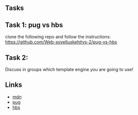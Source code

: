 ## Tasks

## Task 1: pug vs hbs

clone the following repo and follow the instructions:
https://github.com/Web-sovelluskehitys-2/pug-vs-hbs

## Task 2:

Discuss in groups which template engine you are going to use!

## Links

- [mdn](https://developer.mozilla.org/en-US/docs/Learn/Server-side/Express_Nodejs/Displaying_data/Template_primer)
- [pug](https://github.com/pugjs/pug)
- [hbs](https://github.com/pillarjs/hbs)
